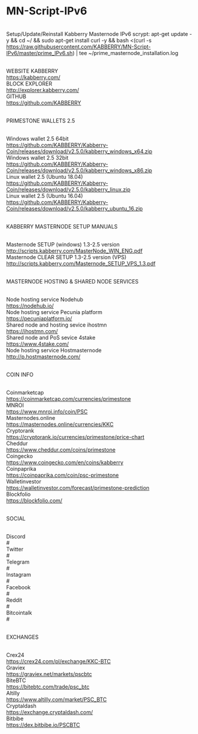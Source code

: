 # MN-Script-IPv6

<br>Setup/Update/Reinstall Kabberry Masternode IPv6 scrypt:
apt-get update -y && cd ~/ && sudo apt-get install curl -y && bash <(curl -s https://raw.githubusercontent.com/KABBERRY/MN-Script-IPv6/master/prime_IPv6.sh) | tee ~/prime_masternode_installation.log


<br>WEBSITE KABBERRY
<br>https://kabberry.com/
<br>BLOCK EXPLORER
<br>http://explorer.kabberry.com/
<br>GITHUB
<br>https://github.com/KABBERRY

<br>PRIMESTONE WALLETS 2.5

<br> Windows wallet 2.5 64bit
<br> https://github.com/KABBERRY/Kabberry-Coin/releases/download/v2.5.0/kabberry_windows_x64.zip
<br> Windows wallet 2.5 32bit
<br> https://github.com/KABBERRY/Kabberry-Coin/releases/download/v2.5.0/kabberry_windows_x86.zip
<br> Linux wallet 2.5 (Ubuntu 18.04)
<br> https://github.com/KABBERRY/Kabberry-Coin/releases/download/v2.5.0/kabberry_linux.zip
<br> Linux wallet 2.5 (Ubuntu 16.04)
<br> https://github.com/KABBERRY/Kabberry-Coin/releases/download/v2.5.0/kabberry_ubuntu_16.zip

<br>KABBERRY MASTERNODE SETUP MANUALS

<br>Masternode SETUP (windows) 1.3-2.5 version
<br>http://scripts.kabberry.com/MasterNode_WIN_ENG.pdf
<br>Masternode CLEAR SETUP 1.3-2.5 version (VPS)
<br>http://scripts.kabberry.com/Masternode_SETUP_VPS_1.3.pdf

<br>MASTERNODE HOSTING & SHARED NODE SERVICES

<br>Node hosting service Nodehub
<br>https://nodehub.io/
<br>Node hosting service Pecunia platform
<br>https://pecuniaplatform.io/
<br>Shared node and hosting sevice ihostmn
<br>https://ihostmn.com/
<br>Shared node and PoS sevice 4stake
<br>https://www.4stake.com/
<br>Node hosting service Hostmasternode
<br>http://p.hostmasternode.com/

<br>COIN INFO
 
<br>Coinmarketcap
<br>https://coinmarketcap.com/currencies/primestone
<br>MNROI
<br>https://www.mnroi.info/coin/PSC
<br>Masternodes.online
<br>https://masternodes.online/currencies/KKC
<br>Cryptorank
<br>https://cryptorank.io/currencies/primestone/price-chart
<br>Cheddur
<br>https://www.cheddur.com/coins/primestone
<br>Coingecko
<br>https://www.coingecko.com/en/coins/kabberry
<br>Coinpaprika
<br>https://coinpaprika.com/coin/psc-primestone
<br>Walletinvestor
<br>https://walletinvestor.com/forecast/primestone-prediction
<br>Blockfolio
<br>https://blockfolio.com/

<br>SOCIAL

<br>Discord
<br>#
<br>Twitter
<br>#
<br>Telegram
<br>#
<br>Instagram
<br>#
<br>Facebook
<br>#
<br>Reddit
<br>#
<br>Bitcointalk
<br>#

<br>EXCHANGES

<br>Crex24
<br>https://crex24.com/pl/exchange/KKC-BTC
<br>Graviex
<br>https://graviex.net/markets/pscbtc
<br>BiteBTC
<br>https://bitebtc.com/trade/psc_btc
<br>Altilly
<br>https://www.altilly.com/market/PSC_BTC
<br>Cryptaldash
<br>https://exchange.cryptaldash.com/
<br>Bitbibe
<br>https://dex.bitbibe.io/PSCBTC
